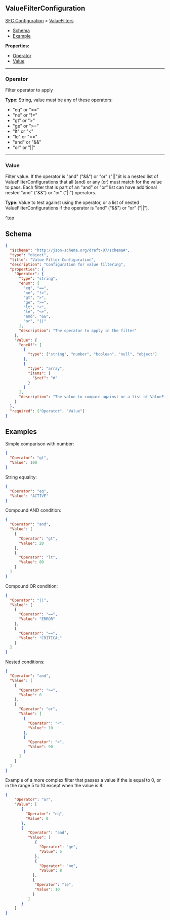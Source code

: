 ## ValueFilterConfiguration

[SFC Configuration](./sfc-configuration.md) > [ValueFilters](./sfc-configuration.md#valuefilters)

- [Schema](#schema)
- [Example](#examples)

**Properties:**

- [Operator](#operator)
- [Value](#value)

---
### Operator
Filter operator to apply

**Type**: String, value must be any of these operators:

- "eq" or "=="
- "ne" or "!="
- "gt" or ">"
- "ge" or ">="
- "lt" or "<"
- "le" or "<="
- "and" or "&&"
- "or" or "||"




---
### Value
Filter value.
If the operator is "and" ("&&") or "or" ("||")it is a nested list of ValueFilterConfigurations that all (and) or any (or) must match for the value to pass. Each filter that is part of an "and" or "or" list can have additional nested "and" ("&&") or "or" ("||") operators.

**Type**: Value to test against using the operator, or a list of nested ValueFilterConfigurations if the operator is "and" ("&&") or "or" ("||").



[^top](#valuefilterconfiguration)

## Schema

```json
{
  "$schema": "http://json-schema.org/draft-07/schema#",
  "type": "object",
  "title": "Value Filter Configuration",
  "description": "Configuration for value filtering",
  "properties": {
    "Operator": {
      "type": "string",
      "enum": [
        "eq", "==",
        "ne", "!=",
        "gt", ">",
        "ge", ">=",
        "lt", "<",
        "le", "<=",
        "and", "&&",
        "or", "||"
      ],
      "description": "The operator to apply in the filter"
    },
    "Value": {
      "oneOf": [
        {
          "type": ["string", "number", "boolean", "null", "object"]
        },
        {
          "type": "array",
          "items": {
            "$ref": "#"
          }
        }
      ],
      "description": "The value to compare against or a list of ValueFilterConfiguration instances"
    }
  },
  "required": ["Operator", "Value"]
}

```

## Examples

Simple comparison with number:

```json
{
  "Operator": "gt",
  "Value": 100
}
```

String equality:

```json
{
  "Operator": "eq",
  "Value": "ACTIVE"
}
```



Compound AND condition:

```json
{
  "Operator": "and",
  "Value": [
    {
      "Operator": "gt",
      "Value": 20
    },
    {
      "Operator": "lt",
      "Value": 80
    }
  ]
}
```

Compound OR condition:

```json
{
  "Operator": "||",
  "Value": [
    {
      "Operator": "==",
      "Value": "ERROR"
    },
    {
      "Operator": "==",
      "Value": "CRITICAL"
    }
  ]
}
```

Nested conditions:

```json
{
  "Operator": "and",
  "Value": [
    {
      "Operator": ">=",
      "Value": 0
    },
    {
      "Operator": "or",
      "Value": [
        {
          "Operator": "<",
          "Value": 10
        },
        {
          "Operator": ">",
          "Value": 90
        }
      ]
    }
  ]
}
```

Example of a more complex filter that passes a value if the is equal to 0, or in the range 5 to 10 except when the value is 8:

```json
{
    "Operator": "or",
    "Value": [
       {
         "Operator": "eq",
         "Value": 0
       },
       {
          "Operator": "and",
          "Value": [
             {
               "Operator": "ge",
               "Value": 5
             },
             {
               "Operator": "ne",
               "Value": 8
            },
            {
             "Operator": "le",
             "Value": 10
            }
          ]
       }
    ]
}

```

